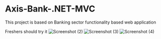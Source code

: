 # Axis-Bank-.NET-MVC

This project is based on Banking sector functionality based web application

Freshers should try it
![Screenshot (2)](https://github.com/srpchoudhury/Axis-Bank-.NET-MVC/assets/98145990/3eb6d2ff-197f-4320-bc2d-b799ecce66bf)
![Screenshot (3)](https://github.com/srpchoudhury/Axis-Bank-.NET-MVC/assets/98145990/589128be-a086-40af-b1e1-93c2c01e4388)
![Screenshot (4)](https://github.com/srpchoudhury/Axis-Bank-.NET-MVC/assets/98145990/9233f81e-7d15-47d9-b802-84120fd0e2ac)
